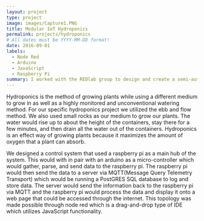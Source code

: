 ```yaml
---
layout: project
type: project
image: images/Capture1.PNG
title: Modular IoT Hydroponics
permalink: projects/hydroponics
# All dates must be YYYY-MM-DD format!
date: 2016-09-01
labels:
  - Node Red
  - Arduino
  - JavaScript
  - Raspberry Pi
summary: I worked with the REDlab group to design and create a semi-automated modular hydroponics system.
---
```


Hydroponics is the method of growing plants while using a different medium to grow in as well as a highly monitored and unconventional watering method.  For our specific hydroponics project we utilized the ebb and flow method.  We also used small rocks as our medium to grow our plants.  The water would rise up to about the height of the containers, stay there for a few minutes, and then drain all the water out of the containers.  Hydroponics is an effect way of growing plants because it maximizes the amount of oxygen that a plant can absorb. 

We designed a control system that used a raspberry pi as a main hub of the system.  This would with in pair with an arduino as a micro-controller which would gather, parse, and send data to the raspberry pi.  The raspberry pi would then send the data to a server via MQTT(Message Query Telemetry Transport) which would be running a PostGRES SQL database to log and store data.  The server would send the information back to the raspberry pi via MQTT and the raspberry pi would process the data and display it onto a web page that could be accessed through the internet.  This topology was made possible through node red which is a drag-and-drop type of IDE which utilizes JavaScript functionality.

